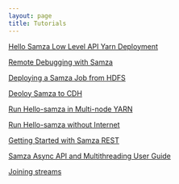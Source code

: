 ```yaml
---
layout: page
title: Tutorials
---
```

<!--
   Licensed to the Apache Software Foundation (ASF) under one or more
   contributor license agreements.  See the NOTICE file distributed with
   this work for additional information regarding copyright ownership.
   The ASF licenses this file to You under the Apache License, Version 2.0
   (the "License"); you may not use this file except in compliance with
   the License.  You may obtain a copy of the License at

       http://www.apache.org/licenses/LICENSE-2.0

   Unless required by applicable law or agreed to in writing, software
   distributed under the License is distributed on an "AS IS" BASIS,
   WITHOUT WARRANTIES OR CONDITIONS OF ANY KIND, either express or implied.
   See the License for the specific language governing permissions and
   limitations under the License.
-->
<!-- Uncomment after these features are fully released
[[Preview] Hello Samza High Level API Zookeeper Deployment](hello-samza-high-level-zk.html)

[[Preview] Hello Samza High Level API Yarn Deployment](hello-samza-high-level-yarn.html)

[[Preview] Hello Samza High Level API Code](hello-samza-high-level-code.html)
-->

[Hello Samza Low Level API Yarn Deployment](/startup/hello-samza/{{site.version}}/)

[Remote Debugging with Samza](remote-debugging-samza.html)

[Deploying a Samza Job from HDFS](deploy-samza-job-from-hdfs.html)

[Deoloy Samza to CDH](deploy-samza-to-CDH.html)

[Run Hello-samza in Multi-node YARN](run-in-multi-node-yarn.html)

[Run Hello-samza without Internet](run-hello-samza-without-internet.html)

[Getting Started with Samza REST](samza-rest-getting-started.html)

[Samza Async API and Multithreading User Guide](samza-async-user-guide.html)

[Joining streams](samza-joining-streams.html)

<!-- TODO a bunch of tutorials
[Log Walkthrough](log-walkthrough.html)
<a href="configuring-kafka-system.html">Configuring a Kafka System</a><br/>
<a href="sort-stream.html">Sorting a Stream</a><br/>
<a href="group-by-count.html">Group-by and Counting</a><br/>
<a href="initialize-close.html">Initializing and Closing</a><br/>
<a href="windowing.html">Windowing</a><br/>
<a href="committing.html">Committing</a><br/>
-->
